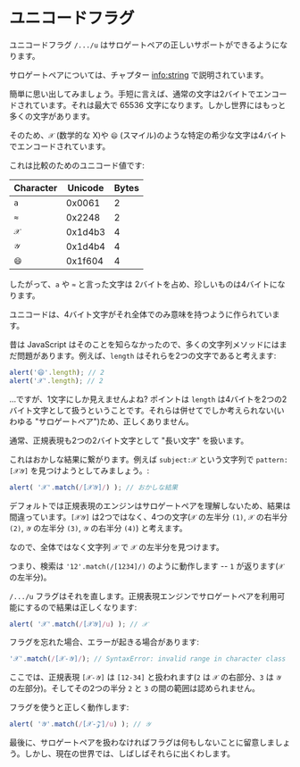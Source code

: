 
# ユニコードフラグ

ユニコードフラグ `/.../u` はサロゲートペアの正しいサポートができるようになります。

サロゲートペアについては、チャプター <info:string> で説明されています。

簡単に思い出してみましょう。手短に言えば、通常の文字は2バイトでエンコードされています。それは最大で 65536 文字になります。しかし世界にはもっと多くの文字があります。

そのため、`𝒳` (数学的な X)や `😄` (スマイル)のような特定の希少な文字は4バイトでエンコードされています。

これは比較のためのユニコード値です:

| Character  | Unicode | Bytes  |
|------------|---------|--------|
| `a` | 0x0061 |  2 |
| `≈` | 0x2248 |  2 |
|`𝒳`| 0x1d4b3 | 4 |
|`𝒴`| 0x1d4b4 | 4 |
|`😄`| 0x1f604 | 4 |

したがって、`a` や `≈` と言った文字は 2バイトを占め、珍しいものは4バイトになります。

ユニコードは、4バイト文字がそれ全体でのみ意味を持つように作られています。

昔は JavaScript はそのことを知らなかったので、多くの文字列メソッドにはまだ問題があります。例えば、`length` はそれらを2つの文字であると考えます:

```js run
alert('😄'.length); // 2
alert('𝒳'.length); // 2
```

...ですが、1文字にしか見えませんよね? ポイントは `length` は4バイトを2つの2バイト文字として扱うということです。それらは併せてでしか考えられない(いわゆる "サロゲートペア")ため、正しくありません。

通常、正規表現も2つの2バイト文字として "長い文字" を扱います。

これはおかしな結果に繋がります。例えば `subject:𝒳` という文字列で `pattern:[𝒳𝒴]` を見つけようとしてみましょう。:

```js run
alert( '𝒳'.match(/[𝒳𝒴]/) ); // おかしな結果
```

デフォルトでは正規表現のエンジンはサロゲートペアを理解しないため、結果は間違っています。`[𝒳𝒴]` は2つではなく、4つの文字(`𝒳` の左半分 `(1)`, `𝒳` の右半分 `(2)`, `𝒴` の左半分 `(3)`, `𝒴` の右半分 `(4)`) と考えます。

なので、全体ではなく文字列 `𝒳` で `𝒳` の左半分を見つけます。

つまり、検索は `'12'.match(/[1234]/)` のように動作します -- `1` が返ります(`𝒳` の左半分)。

`/.../u` フラグはそれを直します。正規表現エンジンでサロゲートペアを利用可能にするので結果は正しくなります:

```js run
alert( '𝒳'.match(/[𝒳𝒴]/u) ); // 𝒳
```

フラグを忘れた場合、エラーが起きる場合があります:

```js run
'𝒳'.match(/[𝒳-𝒴]/); // SyntaxError: invalid range in character class
```

ここでは、正規表現 `[𝒳-𝒴]` は `[12-34]` と扱われます(`2` は `𝒳` の右部分、`3` は `𝒴` の左部分)。そしてその2つの半分 `2` と `3` の間の範囲は認められません。

フラグを使うと正しく動作します:

```js run
alert( '𝒴'.match(/[𝒳-𝒵]/u) ); // 𝒴
```

最後に、サロゲートペアを扱わなければフラグは何もしないことに留意しましょう。しかし、現在の世界では、しばしばそれらに出くわします。
